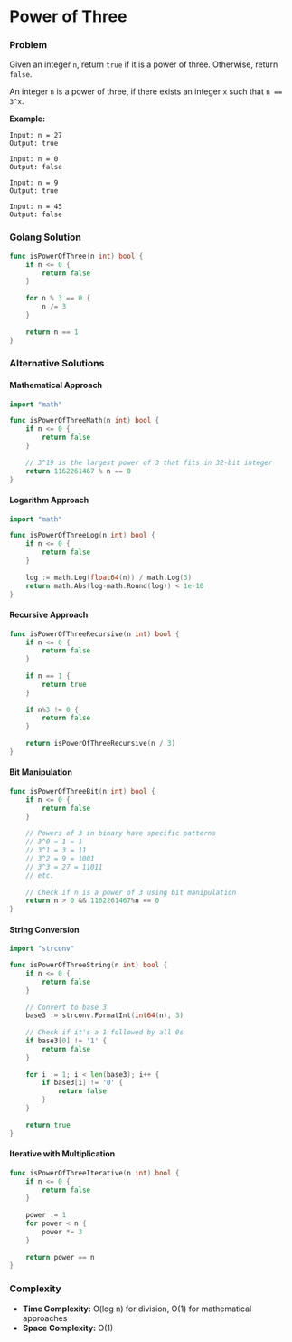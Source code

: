 # Power of Three

### Problem
Given an integer `n`, return `true` if it is a power of three. Otherwise, return `false`.

An integer `n` is a power of three, if there exists an integer `x` such that `n == 3^x`.

**Example:**
```
Input: n = 27
Output: true

Input: n = 0
Output: false

Input: n = 9
Output: true

Input: n = 45
Output: false
```

### Golang Solution

```go
func isPowerOfThree(n int) bool {
    if n <= 0 {
        return false
    }
    
    for n % 3 == 0 {
        n /= 3
    }
    
    return n == 1
}
```

### Alternative Solutions

#### **Mathematical Approach**
```go
import "math"

func isPowerOfThreeMath(n int) bool {
    if n <= 0 {
        return false
    }
    
    // 3^19 is the largest power of 3 that fits in 32-bit integer
    return 1162261467 % n == 0
}
```

#### **Logarithm Approach**
```go
import "math"

func isPowerOfThreeLog(n int) bool {
    if n <= 0 {
        return false
    }
    
    log := math.Log(float64(n)) / math.Log(3)
    return math.Abs(log-math.Round(log)) < 1e-10
}
```

#### **Recursive Approach**
```go
func isPowerOfThreeRecursive(n int) bool {
    if n <= 0 {
        return false
    }
    
    if n == 1 {
        return true
    }
    
    if n%3 != 0 {
        return false
    }
    
    return isPowerOfThreeRecursive(n / 3)
}
```

#### **Bit Manipulation**
```go
func isPowerOfThreeBit(n int) bool {
    if n <= 0 {
        return false
    }
    
    // Powers of 3 in binary have specific patterns
    // 3^0 = 1 = 1
    // 3^1 = 3 = 11
    // 3^2 = 9 = 1001
    // 3^3 = 27 = 11011
    // etc.
    
    // Check if n is a power of 3 using bit manipulation
    return n > 0 && 1162261467%n == 0
}
```

#### **String Conversion**
```go
import "strconv"

func isPowerOfThreeString(n int) bool {
    if n <= 0 {
        return false
    }
    
    // Convert to base 3
    base3 := strconv.FormatInt(int64(n), 3)
    
    // Check if it's a 1 followed by all 0s
    if base3[0] != '1' {
        return false
    }
    
    for i := 1; i < len(base3); i++ {
        if base3[i] != '0' {
            return false
        }
    }
    
    return true
}
```

#### **Iterative with Multiplication**
```go
func isPowerOfThreeIterative(n int) bool {
    if n <= 0 {
        return false
    }
    
    power := 1
    for power < n {
        power *= 3
    }
    
    return power == n
}
```

### Complexity
- **Time Complexity:** O(log n) for division, O(1) for mathematical approaches
- **Space Complexity:** O(1)